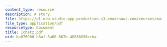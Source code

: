 ```yaml
---
content_type: resource
description: A story.
file: https://ol-ocw-studio-app-production.s3.amazonaws.com/courses/mas-845-special-topics-in-cinematic-storytelling-spring-2004/ba076908b8af8a60807b40838830ccba_1chatz.pdf
file_type: application/pdf
resourcetype: Document
title: 1chatz.pdf
uid: ba076908-b8af-8a60-807b-40838830ccba
---
```

